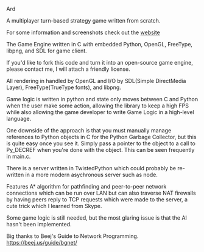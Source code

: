 Ard

A multiplayer turn-based strategy game written from scratch.

For some information and screenshots check out the [website](http://ardthegame.com)

The Game Engine written in C with embedded Python, OpenGL, FreeType, libpng, and SDL for game client.

If you'd like to fork this code and turn it into an open-source game engine, please contact me, I will attach a friendly license.

All rendering in handled by OpenGL and I/O by SDL(Simple DirectMedia Layer), FreeType(TrueType fonts), and libpng.

Game logic is written in python and state only moves between C and Python when the user make some action, allowing the library to keep a high FPS while also allowing the game developer to write Game Logic in a high-level language.

One downside of the approach is that you must manually manage references to Python objects in C for the Python Garbage Collector, but this is quite easy once you see it. Simply pass a pointer to the object to a call to Py_DECREF when you're done with the object. This can be seen frequently in main.c.

There is a server written in TwistedPython which could probably be re-written in a more modern asychronous server such as node.

Features A* algorithm for pathfinding and peer-to-peer network connections which can be run over LAN but can also traverse NAT firewalls by having peers reply to TCP requests which were made to the server, a cute trick which I learned from Skype.

Some game logic is still needed, but the most glaring issue is that the AI hasn't been implemented.

Big thanks to Beej's Guide to Network Programming. https://beej.us/guide/bgnet/




